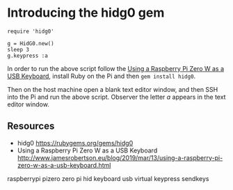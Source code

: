 # Introducing the hidg0 gem

    require 'hidg0'

    g = HidG0.new()
    sleep 3
    g.keypress :a

In order to run the above script follow the [Using a Raspberry Pi Zero W as a USB Keyboard](http://www.jamesrobertson.eu/blog/2019/mar/13/using-a-raspberry-pi-zero-w-as-a-usb-keyboard.html), install Ruby on the Pi and then `gem install hidg0`.

Then on the host machine open a blank text editor window, and then SSH into the Pi and run the above script. Observer the letter *a* appears in the text editor window.

## Resources

* hidg0 https://rubygems.org/gems/hidg0
* Using a Raspberry Pi Zero W as a USB Keyboard http://www.jamesrobertson.eu/blog/2019/mar/13/using-a-raspberry-pi-zero-w-as-a-usb-keyboard.html

raspberrypi pizero zero pi hid keyboard usb virtual keypress sendkeys
